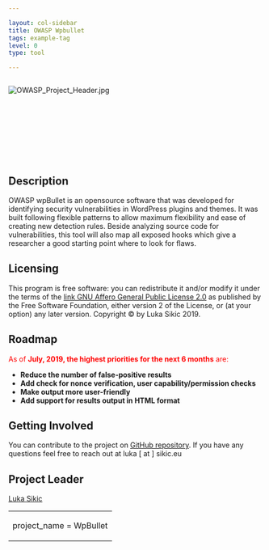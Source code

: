 ```yaml
---

layout: col-sidebar
title: OWASP Wpbullet
tags: example-tag
level: 0
type: tool

---
```

<div style="width:100%;height:160px;border:0,margin:0;overflow: hidden;">

![OWASP_Project_Header.jpg](OWASP_Project_Header.jpg
"OWASP_Project_Header.jpg")

</div>

<table>
<tbody>
<tr class="odd">
<td><p>project_name = WpBullet</p></td>
<h2 id="description">Description</h2>
<p>OWASP wpBullet is an opensource software that was developed for identifying security vulnerabilities in WordPress plugins and themes. It was built following flexible patterns to allow maximum flexibility and ease of creating new detection rules. Beside analyzing source code for vulnerabilities, this tool will also map all exposed hooks which give a researcher a good starting point where to look for flaws.</p>
<h2 id="licensing">Licensing</h2>
<p>This program is free software: you can redistribute it and/or modify it under the terms of the <a href="http://www.gnu.org/licenses/agpl-3.0.html">link GNU Affero General Public License 2.0</a> as published by the Free Software Foundation, either version 2 of the License, or (at your option) any later version. Copyright © by Luka Sikic 2019.</p>
<h2 id="roadmap">Roadmap</h2>
<p><span style="color:#ff0000"> As of <strong>July, 2019, the highest priorities for the next 6 months</strong> are: <strong></p>
<ul>
<li>Reduce the number of false-positive results</li>
<li>Add check for nonce verification, user capability/permission checks</li>
<li>Make output more user-friendly</li>
<li>Add support for results output in HTML format</li>
</ul>
<p></strong></p>
<h2 id="getting_involved">Getting Involved</h2>
<p>You can contribute to the project on <a href="https://github.com/OWASP/wpbullet">GitHub repository</a>. If you have any questions feel free to reach out at luka [ at ] sikic.eu</p>
<h2 id="project_leader">Project Leader</h2>
<p><a href="mailto://luka@sikic.eu">Luka Sikic</a></p></td>
</tr>
</tbody>
</table>
